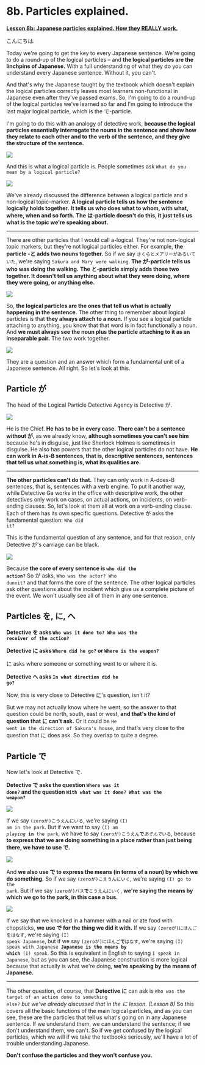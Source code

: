 # **8b. Particles explained.** 

[**Lesson 8b: Japanese particles explained. How they REALLY work.**](https://www.youtube.com/watch?v=dwcTI9qvO-U&list=PLg9uYxuZf8x_A-vcqqyOFZu06WlhnypWj&index=10)

こんにちは.

Today we're going to get the key to every Japanese sentence. We're going to do a round-up of the logical particles – and **the logical particles are the linchpins of Japanese.** With a full understanding of what they do you can understand every Japanese sentence. Without it, you can't. 

And that's why the Japanese taught by the textbook which doesn't explain the logical particles correctly leaves most learners non-functional in Japanese even after they've passed exams. So, I'm going to do a round-up of the logical particles we've learned so far and I'm going to introduce the last major logical particle, which is the で-particle. 

I'm going to do this with an analogy of detective work, **because the logical particles essentially interrogate the nouns in the sentence and show how they relate to each other and to the verb of the sentence, and they give the structure of the sentence.**

![](media/image1152.webp)

And this is what a logical particle is. People sometimes ask <code>What do you mean by a logical particle?</code>

![](media/image64.webp)

We've already discussed the difference between a logical particle and a non-logical topic-marker. **A logical particle tells us how the sentence logically holds together.** **It tells us who does what to whom, with what, where, when and so forth.** **The は-particle doesn't do this, it just tells us what is the topic we're speaking about.**

---

There are other particles that I would call a-logical. They're not non-logical topic markers, but they're not logical particles either. For example, **the particle -と adds two nouns together.** So if we say <code>さくらとメアリーがあるいていた</code>, we're saying <code>Sakura and Mary were walking</code>. **The が-particle tells us who was doing the walking.** **The と-particle simply adds those two together. It doesn't tell us anything about what they were doing, where they were going, or anything else.** 

![](media/image79.webp)

So, **the logical particles are the ones that tell us what is actually happening in the sentence.** The other thing to remember about logical particles is that **they always attach to a noun.** If you see a logical particle attaching to anything, you know that that word is in fact functionally a noun. And **we must always see the noun plus the particle attaching to it as an inseparable pair.** The two work together.

![](media/image1132.webp)

They are a question and an answer which form a fundamental unit of a Japanese sentence. All right. So let's look at this.

## Particle が

The head of the Logical Particle Detective Agency is Detective が. 

![](media/image538.webp)

He is the Chief. **He has to be in every case.** **There can't be a sentence without が**, as we already know, **although sometimes you can't see him** because he's in disguise, just like Sherlock Holmes is sometimes in disguise. He also has powers that the other logical particles do not have. **He can work in A-is-B sentences, that is, descriptive sentences, sentences that tell us what something is, what its qualities are.**

---

**The other particles can't do that.** They can only work in A-does-B sentences, that is, sentences with a verb engine. To put it another way, while Detective Ga works in the office with descriptive work, the other detectives only work on cases, on actual actions, on incidents, on verb-ending clauses. So, let's look at them all at work on a verb-ending clause. Each of them has its own specific questions. Detective が asks the fundamental question: <code>Who did it?</code>

This is the fundamental question of any sentence, and for that reason, only Detective が's carriage can be black. 

![](media/image271.webp)

Because **the core of every sentence is <code>who did the action?</code>** So が asks, <code>Who was the actor? Who dunnit?</code> and that forms the core of the sentence. The other logical particles ask other questions about the incident which give us a complete picture of the event. We won't usually see all of them in any one sentence.

## Particles を, に, へ

**Detective を asks <code>Who was it done to? Who was the receiver of the action?</code>**

**Detective に asks <code>Where did he go?</code> or <code>Where is the weapon?</code>** 

に asks where someone or something went to or where it is.

**Detective へ asks <code>In what direction did he go?</code>** 

Now, this is very close to Detective に's question, isn't it? 

But we may not actually know where he went, so the answer to that question could be north, south, east or west, **and that's the kind of question that に can't ask.** Or it could be <code>He went in the direction of Sakura's house</code>, and that's very close to the question that に does ask. So they overlap to quite a degree.

## Particle で

Now let's look at Detective で.

**Detective で asks the question <code>Where was it done?</code> and the question <code>With what was it done? What was the weapon?</code>**

![](media/image830.webp)

If we say <code>(zeroが)こうえんにいる</code>, we're saying <code>(I) am in the park</code>. But if we want to say <code>(I) am *playing* **in** the park</code>, we have to say <code>(zeroが)こうえん**で***あそんで*いる</code>, because **to express that we are doing something in a place rather than just being there, we have to use で.**

![](media/image721.webp)

And **we also use で to express the means (in terms of a noun) by which we do something.** So if we say <code>(zeroが)こえうんにいく</code>, we're saying <code>(I) go to the park</code>. But if we say <code>(zeroが)バス**で**こうえんにいく</code>, **we're saying the means by which we go to the park, in this case a bus.** 

![](media/image700.webp)

If we say that we knocked in a hammer with a nail or ate food with chopsticks, **we use で for the thing we did it with.** If we say <code>(zeroが)にほんごをはなす</code>, we're saying <code>(I) speak Japanese</code>, but if we say <code>(zeroが)にほんご**で**はなす</code>, we're saying <code>(I) speak with Japanese **Japanese is the means by which** (I) speak</code>. So this is equivalent in English to saying <code>I speak in Japanese</code>, but as you can see, the Japanese construction is more logical because that actually is what we're doing, **we're speaking by the means of Japanese.**

---

The other question, of course, that **Detective に** can ask is  <code>Who was the target of an action done to something else?</code> *but we've already discussed that in the に lesson. (Lesson 8)* So this covers all the basic functions of the main logical particles, and as you can see, these are the particles that tell us what's going on in any Japanese sentence. If we understand them, we can understand the sentence; if we don't understand them, we can't. So if we get confused by the logical particles, which we will if we take the textbooks seriously, we'll have a lot of trouble understanding Japanese.

**Don't confuse the particles and they won't confuse you.**